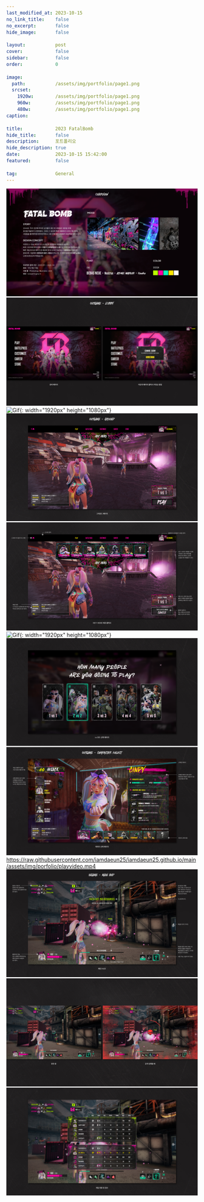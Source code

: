 ```yaml
---
last_modified_at: 2023-10-15
no_link_title:    false 
no_excerpt:       false 
hide_image:       false

layout:           post
cover:            false
sidebar:          false
order:            0

image:
  path:           /assets/img/portfolio/page1.png
  srcset:
    1920w:        /assets/img/portfolio/page1.png
    960w:         /assets/img/portfolio/page1.png
    480w:         /assets/img/portfolio/page1.png
caption:          

title:            2023 FatalBomb
hide_title:       false
description:      포트폴리오
hide_description: true
date:             2023-10-15 15:42:00
featured:         false

tag:              General
---
```



![Image](/assets/img/portfolio/page2.png)
![Image](/assets/img/portfolio/page3_1.png)
![Gif](/assets/img/portfolio/outgame-1.gif){: width="1920px" height="1080px"}
![Image](/assets/img/portfolio/page3_2.png)
![Image](/assets/img/portfolio/page3_3.png)
![Gif](/assets/img/portfolio/outgame-2.gif){: width="1920px" height="1080px"}
![Image](/assets/img/portfolio/page4.png)
![Image](/assets/img/portfolio/page5.png)
https://raw.githubusercontent.com/iamdaeun25/iamdaeun25.github.io/main/assets/img/porfolio/playvideo.mp4
![Image](/assets/img/portfolio/page6_1.png)
![Image](/assets/img/portfolio/page6_2.png)
![Image](/assets/img/portfolio/page6_3.png)

